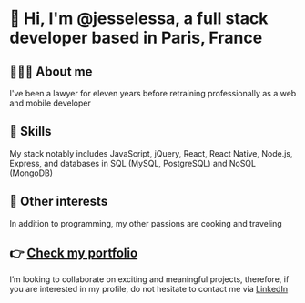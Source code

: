 # 👋 Hi, I'm @jesselessa, a full stack developer based in Paris, France

## 👩🏽‍💻 About me
I've been a lawyer for eleven years before retraining professionally as a web and mobile developer

## 🌱 Skills
My stack notably includes JavaScript, jQuery, React, React Native, Node.js, Express, and databases in SQL (MySQL, PostgreSQL) and NoSQL (MongoDB) 

## 💞️ Other interests
In addition to programming, my other passions are cooking and traveling

## 👉 [Check my portfolio](https://www.jesselessa.com)
I’m looking to collaborate on exciting and meaningful projects, therefore, if you are interested in my profile, do not hesitate to contact me via [LinkedIn](https://www.linkedin.com/in/jessica-elessa/)


